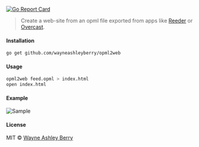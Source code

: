 [![Go Report Card](https://goreportcard.com/badge/github.com/wayneashleyberry/opml2web)](https://goreportcard.com/report/github.com/wayneashleyberry/opml2web)

> Create a web-site from an opml file exported from apps like [Reeder](http://reederapp.com/ios/) or [Overcast](https://overcast.fm/).

#### Installation

```sh
go get github.com/wayneashleyberry/opml2web
```

#### Usage

```sh
opml2web feed.opml > index.html
open index.html
```

#### Example

![Sample](https://user-images.githubusercontent.com/727262/34463348-995ddcca-ee61-11e7-94c5-8918301f72fc.png)

#### License

MIT © [Wayne Ashley Berry](https://wayne.cloud)
